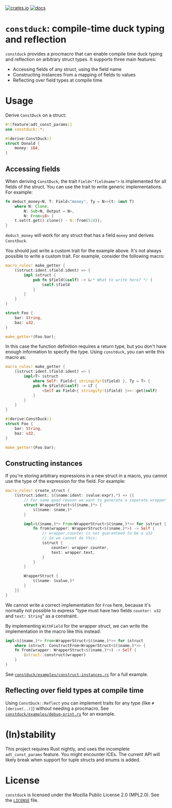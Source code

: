 [![crates.io](https://img.shields.io/crates/v/constduck.svg)](https://crates.io/crates/constduck/) [![docs](https://img.shields.io/badge/docs-rs.svg)](https://docs.rs/constduck/)

# `constduck`: compile-time duck typing and reflection
`constduck` provides a procmacro that can enable compile time duck typing and reflection on arbitrary struct types. It supports three main features:

* Accessing fields of any struct, using the field name
* Constructing instances from a mapping of fields to values
* Reflecting over field types at compile time

# Usage
Derive `ConstDuck` on a struct:
```rust
#![feature(adt_const_params)]
use constduck::*;

#[derive(ConstDuck)]
struct Donald {
    money: i64,
}
```

## Accessing fields
When deriving `ConstDuck`, the trait `Field<"fieldname">` is implemented for all fields of the struct. You can use the trait to write generic implementations. For example:

```rust
fn deduct_money<N, T: Field<"money", Ty = N>>(t: &mut T) 
    where N: Clone,
        N: Sub<N, Output = N>,
        N: From<i8> {
    t.set(t.get().clone() - N::from(5i8));
}
```

`deduct_money` will work for any struct that has a field `money` and derives `ConstDuck`.

You should just write a custom trait for the example above. It's not always possible to write a custom trait. For example, consider the following macro:

```rust
macro_rules! make_getter {
    ($struct:ident.$field:ident) => {
        impl $struct {
            pub fn $field(&self) -> &/* What to write here? */ {
                &self.$field
            }
        }
    }
}

struct Foo {
    bar: String,
    baz: u32,
}

make_getter!(Foo.bar);
```

In this case the function definition requires a return type, but you don't have enough information to specify the type. Using `constduck`, you can write this macro as:

```rust
macro_rules! make_getter {
    ($struct:ident.$field:ident) => {
        impl<T> $struct
            where Self: Field<{ stringify!($field) }, Ty = T> {
            pub fn $field(&self) -> &T {
                <Self as Field<{ stringify!($field) }>>::get(self)
            }
        }
    }
}

#[derive(ConstDuck)]
struct Foo {
    bar: String,
    baz: u32,
}

make_getter!(Foo.bar);
```

## Constructing instances
If you're storing arbitrary expressions in a new struct in a macro, you cannot use the type of the expression for the field. For example:

```rust
macro_rules! create_struct {
    ($struct:ident; $($name:ident: $value:expr),*) => {{
        // For some good reason we want to generate a separate wrapper struct first and return that instead of collecting directly into `$struct`.
        struct WrapperStruct<$($name,)*> {
            $($name: $name,)*
        }

        impl<$($name,)*> From<WrapperStruct<$($name,)*>> for $struct {
            fn from(wrapper: WrapperStruct<$($name,)*>) -> Self {
                // wrapper.counter is not guaranteed to be a u32
                // So we cannot do this:
                $struct {
                    counter: wrapper.counter,
                    text: wrapper.text,
                }
            }
        }

        WrapperStruct {
            $($name: $value,)*
        }
    }}
}
```

We cannot write a correct implementation for `From` here, because it's normally not possible to express "type must have two fields `counter: u32` and `text: String`" as a constraint.

By implementing `WithField` for the wrapper struct, we can write the implementation in the macro like this instead:

```rust
impl<$($name,)*> From<WrapperStruct<$($name,)*>> for $struct 
    where $struct: ConstructFrom<WrapperStruct<$($name,)*>> {
    fn from(wrapper: WrapperStruct<$($name,)*>) -> Self {
        $struct::construct(wrapper)
    }
}
```

See [`constduck/examples/construct-instances.rs`](constduck/examples/construct-instances.rs) for a full example.
 
## Reflecting over field types at compile time

Using `ConstDuck::Reflect` you can implement traits for any type (like `#[derive(..)]`) without needing a procmacro. See [`constduck/examples/debug-print.rs`](constduck/examples/debug-print.rs) for an example.

# (In)stability
This project requires Rust nightly, and uses the incomplete `adt_const_params` feature. You might encounter ICEs.
The current API will likely break when support for tuple structs and enums is added.

# License
`constduck` is licensed under the Mozilla Public License 2.0 (MPL2.0). See the [`LICENSE`](LICENSE) file.
